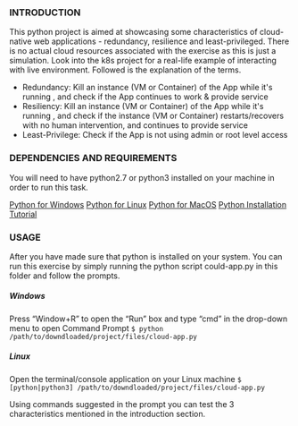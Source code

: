 ### INTRODUCTION

This python project is aimed at showcasing some characteristics of cloud-native
web applications - redundancy, resilience and least-privileged. There is no
actual cloud resources associated with the exercise as this is just a simulation.
Look into the k8s project for a real-life example of interacting with live
environment. Followed is the explanation of the terms.

- Redundancy: Kill an instance (VM or Container) of the App while it's running
, and check if the App continues to work & provide service
- Resiliency: Kill an instance (VM or Container) of the App while it's running
, and check if the instance (VM or Container) restarts/recovers with no
human intervention, and continues to provide service
- Least-Privilege: Check if the App is not using admin or root level access

### DEPENDENCIES AND REQUIREMENTS

You will need to have python2.7 or python3 installed on your machine in order to
run this task.

[Python for Windows](https://www.python.org/downloads/windows/)
[Python for Linux](https://www.python.org/downloads/source/)
[Python for MacOS](https://www.python.org/downloads/macos/)
[Python Installation Tutorial](https://www.tutorialsteacher.com/python/install-python)

### USAGE

After you have made sure that python is installed on your system. You can run
this exercise by simply running the python script could-app.py in this folder
and follow the prompts.

##### Windows
Press “Window+R” to open the “Run” box and type “cmd” in the drop-down menu to
open Command Prompt
`$ python /path/to/downdloaded/project/files/cloud-app.py`

##### Linux
Open the terminal/console application on your Linux machine
`$ [python|python3] /path/to/downdloaded/project/files/cloud-app.py`

Using commands suggested in the prompt you can test the 3 characteristics
mentioned in the introduction section.

